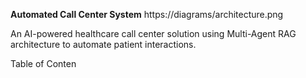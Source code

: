 **Automated Call Center System**
https://diagrams/architecture.png

An AI-powered healthcare call center solution using Multi-Agent RAG architecture to automate patient interactions.

Table of Conten
